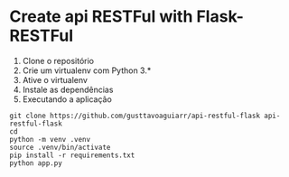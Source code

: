# Create api RESTFul with Flask-RESTFul

1. Clone o repositório
2. Crie um virtualenv com Python 3.*
3. Ative o virtualenv
4. Instale as dependências
5. Executando a aplicação

```console
git clone https://github.com/gusttavoaguiarr/api-restful-flask api-restful-flask
cd 
python -m venv .venv
source .venv/bin/activate
pip install -r requirements.txt
python app.py
```
